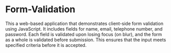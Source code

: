 # Form-Validation
This a web-based application that demonstrates client-side form validation using JavaScript. It includes fields for name, email, telephone number, and password. Each field is validated upon losing focus (on blur), and the form as a whole is validated before submission. This ensures that the input meets specified criteria before it is accepted.
